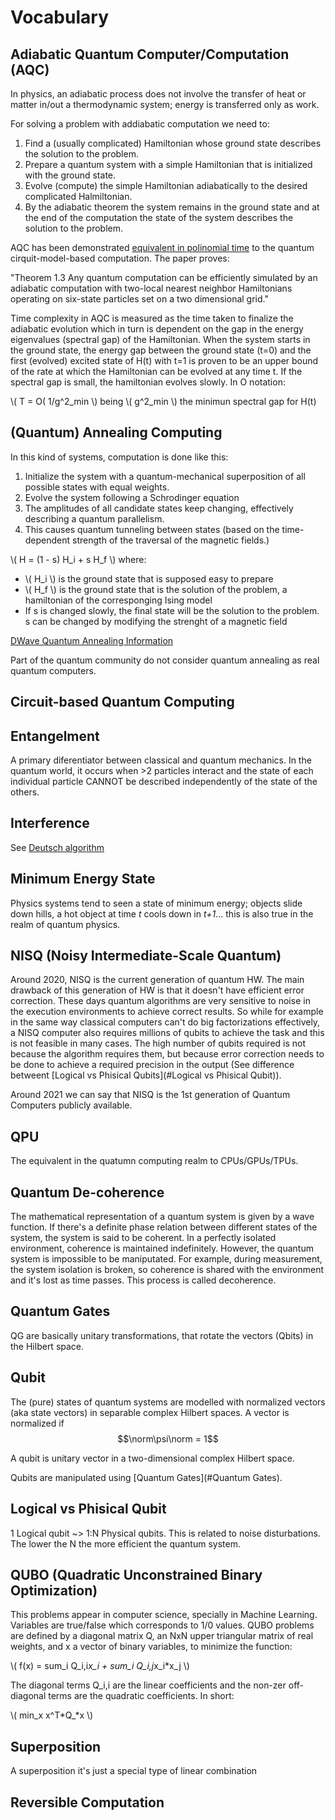# Vocabulary 

## Adiabatic Quantum Computer/Computation (AQC)

In physics, an adiabatic process does not involve the transfer of heat or matter in/out
a thermodynamic system; energy is transferred only as work.

For solving a problem with addiabatic computation we need to:
1. Find a (usually complicated) Hamiltonian whose ground state describes the solution to the 
problem.
2. Prepare a quantum system with a simple Hamiltonian that is initialized with the ground state.
3. Evolve (compute) the simple Hamiltonian adiabatically to the desired complicated Halmiltonian.
4. By the adiabatic theorem the system remains in the ground state and at the end of the computation
the state of the system describes the solution to the problem.

AQC has been demonstrated [equivalent in polinomial time](https://arxiv.org/abs/quant-ph/0405098#:~:text=Adiabatic%20Quantum%20Computation%20is%20Equivalent%20to%20Standard%20Quantum%20Computation,-Dorit%20Aharonov%2C%20Wim&text=We%20describe%20an%20efficient%20adiabatic,computation%20model%20are%20polynomially%20equivalent) to the quantum cirquit-model-based computation.
The paper proves:

"Theorem 1.3 Any quantum computation can be efficiently simulated by an adiabatic computation
with two-local nearest neighbor Hamiltonians operating on six-state particles set on a two dimensional grid."

Time complexity in AQC is measured as the time taken to finalize the adiabatic evolution
which in turn is dependent on the gap in the energy eigenvalues (spectral gap) of the Hamiltonian.
When the system starts in the ground state, the energy gap between the ground state (t=0) and the first
(evolved) excited state of H(t) with t=1 is proven to be an upper bound of the rate at which the Hamiltonian can be
evolved at any time t. If the spectral gap is small, the hamiltonian evolves slowly. In O notation:

\\( T = O( 1/g^2_min \\) being \\( g^2_min \\) the minimun spectral gap for H(t) 

## (Quantum) Annealing Computing

In this kind of systems, computation is done like this:

1. Initialize the system with a quantum-mechanical superposition of all possible states with equal weights.
2. Evolve the system following a Schrodinger equation
3. The amplitudes of all candidate states keep changing, effectively describing a quantum parallelism.
4. This causes quantum tunneling between states (based on the time-dependent strength of the traversal
of the magnetic fields.)

\\( H = (1 - s) H_i + s H_f \\) where:

- \\( H_i \\) is the ground state that is supposed easy to prepare
- \\( H_f \\) is the ground state that is the solution of the problem, a hamiltonian of the
corresponging Ising model
- If s is changed slowly, the final state will be the solution to the problem. s can be changed
by modifying the strenght of a magnetic field 

[DWave Quantum Annealing Information](https://docs.dwavesys.com/docs/latest/c_gs_2.html)

Part of the quantum community do not consider quantum annealing as real quantum computers.
 
## Circuit-based Quantum Computing

## Entangelment

A primary diferentiator between classical and quantum mechanics. In the quantum world, it occurs when >2 particles 
interact and the state of each individual particle CANNOT be described independently of the state of the
 others.

## Interference

See [Deutsch algorithm](algorithms.md#Deutsch)

## Minimum Energy State
Physics systems tend to seen a state of minimum energy; objects slide down hills, a hot object
at time _t_ cools down in _t+1_... this is also true in the realm of quantum physics. 

## NISQ (Noisy Intermediate-Scale Quantum)  

Around 2020, NISQ is the current generation of quantum HW. The main drawback of this generation of HW is that it doesn't
have efficient error correction. These days quantum algorithms are very sensitive to noise in the execution environments
to achieve correct results. So while for example in the same way classical computers can't do big 
factorizations effectively, a NISQ computer also requires millions of qubits to achieve the task and this is not feasible
in many cases. The high number of qubits required is not because the algorithm requires them, but because error correction
needs to be done to achieve a required precision in the output (See difference betweent [Logical vs Phisical Qubits](#Logical vs Phisical Qubit)).

Around 2021 we can say that NISQ is the 1st generation of Quantum Computers publicly available.

## QPU

The equivalent in the quatumn computing realm to CPUs/GPUs/TPUs.

## Quantum De-coherence

The mathematical representation of a quantum system is given by a wave function. If there's a definite phase
relation between different states of the system, the system is said to be coherent. In a perfectly isolated
environment, coherence is maintained indefinitely. However, the quantum system is impossible to be maniputated.
For example, during measurement, the system isolation is broken, so coherence is shared with the environment and it's
 lost as time passes. This process is called decoherence.

## Quantum Gates

QG are basically unitary transformations, that rotate the vectors (Qbits) in the Hilbert space.

## Qubit

The (pure) states of quantum systems are modelled with normalized vectors (aka state vectors) in separable complex 
Hilbert spaces.
A vector is normalized if $$\norm\psi\norm = 1$$

A qubit is unitary vector in a two-dimensional complex Hilbert space.

Qubits are manipulated using [Quantum Gates](#Quantum Gates).

## Logical vs Phisical Qubit

1 Logical qubit ~> 1:N Physical qubits. This is related to noise disturbations. The 
lower the N the more efficient the quantum system. 

## QUBO (Quadratic Unconstrained Binary Optimization)

This problems appear in computer science, specially in Machine Learning. Variables are true/false
which corresponds to 1/0 values. QUBO problems are defined by a diagonal matrix Q, an NxN upper
triangular matrix of real weights, and x a vector of binary variables, to minimize the function:

\\( f(x) = sum_i Q_i,i*x_i + sum_i Q_i,j*x_i*x_j \\)

The diagonal terms Q_i,i are the linear coefficients and the non-zer off-diagonal terms are the
quadratic coefficients. In short:

\\( min_x x^T*Q_*x \\)

## Superposition

A superposition it's just a special type of linear combination


## Reversible Computation

